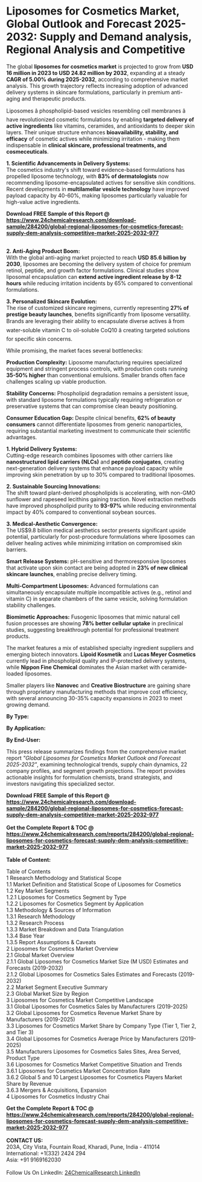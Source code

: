 <h1>Liposomes for Cosmetics Market, Global Outlook and Forecast 2025-2032: Supply and Demand analysis, Regional Analysis and Competitive</h1><p>The global <strong>liposomes for cosmetics market</strong> is projected to grow from <strong>USD 16 million in 2023 to USD 24.82 million by 2032</strong>, expanding at a steady <strong>CAGR of 5.00% during 2025-2032</strong>, according to comprehensive market analysis. This growth trajectory reflects increasing adoption of advanced delivery systems in skincare formulations, particularly in premium anti-aging and therapeutic products.</p><p>Liposomes â phospholipid-based vesicles resembling cell membranes â have revolutionized cosmetic formulations by enabling <strong>targeted delivery of active ingredients</strong> like vitamins, ceramides, and antioxidants to deeper skin layers. Their unique structure enhances <strong>bioavailability, stability, and efficacy</strong> of cosmetic actives while minimizing irritation - making them indispensable in <strong>clinical skincare, professional treatments, and cosmeceuticals</strong>.</p><p><strong>1. Scientific Advancements in Delivery Systems:</strong><br>
The cosmetics industry's shift toward evidence-based formulations has propelled liposome technology, with <strong>83% of dermatologists</strong> now recommending liposome-encapsulated actives for sensitive skin conditions. Recent developments in <strong>multilamellar vesicle technology</strong> have improved payload capacity by 40-60%, making liposomes particularly valuable for high-value active ingredients.</p><div><b>Download FREE Sample of this Report @ 
            <a href="https://www.24chemicalresearch.com/download-sample/284200/global-regional-liposomes-for-cosmetics-forecast-supply-dem-analysis-competitive-market-2025-2032-977">
            https://www.24chemicalresearch.com/download-sample/284200/global-regional-liposomes-for-cosmetics-forecast-supply-dem-analysis-competitive-market-2025-2032-977</a></b></div><br><p><strong>2. Anti-Aging Product Boom:</strong><br>
With the global anti-aging market projected to reach <strong>USD 85.6 billion by 2030</strong>, liposomes are becoming the delivery system of choice for premium retinol, peptide, and growth factor formulations. Clinical studies show liposomal encapsulation can <strong>extend active ingredient release by 8-12 hours</strong> while reducing irritation incidents by 65% compared to conventional formulations.</p><p><strong>3. Personalized Skincare Evolution:</strong><br>
The rise of customized skincare regimens, currently representing <strong>27% of prestige beauty launches</strong>, benefits significantly from liposome versatility. Brands are leveraging their ability to encapsulate diverse actives â from water-soluble vitamin C to oil-soluble CoQ10 â creating targeted solutions for specific skin concerns.</p><p>While promising, the market faces several bottlenecks:</p><p><strong>Production Complexity:</strong> Liposome manufacturing requires specialized equipment and stringent process controls, with production costs running <strong>35-50% higher</strong> than conventional emulsions. Smaller brands often face challenges scaling up viable production.</p><p><strong>Stability Concerns:</strong> Phospholipid degradation remains a persistent issue, with standard liposome formulations typically requiring refrigeration or preservative systems that can compromise clean beauty positioning.</p><p><strong>Consumer Education Gap:</strong> Despite clinical benefits, <strong>62% of beauty consumers</strong> cannot differentiate liposomes from generic nanoparticles, requiring substantial marketing investment to communicate their scientific advantages.</p><p><strong>1. Hybrid Delivery Systems:</strong><br>
Cutting-edge research combines liposomes with other carriers like <strong>nanostructured lipid carriers (NLCs)</strong> and <strong>peptide conjugates</strong>, creating next-generation delivery systems that enhance payload capacity while improving skin penetration by up to 30% compared to traditional liposomes.</p><p><strong>2. Sustainable Sourcing Innovations:</strong><br>
The shift toward plant-derived phospholipids is accelerating, with non-GMO sunflower and rapeseed lecithins gaining traction. Novel extraction methods have improved phospholipid purity to <strong>93-97%</strong> while reducing environmental impact by 40% compared to conventional soybean sources.</p><p><strong>3. Medical-Aesthetic Convergence:</strong><br>
The US$9.8 billion medical aesthetics sector presents significant upside potential, particularly for post-procedure formulations where liposomes can deliver healing actives while minimizing irritation on compromised skin barriers.</p><p><strong>Smart Release Systems:</strong> pH-sensitive and thermoresponsive liposomes that activate upon skin contact are being adopted in <strong>23% of new clinical skincare launches</strong>, enabling precise delivery timing.</p><p><strong>Multi-Compartment Liposomes:</strong> Advanced formulations can simultaneously encapsulate multiple incompatible actives (e.g., retinol and vitamin C) in separate chambers of the same vesicle, solving formulation stability challenges.</p><p><strong>Biomimetic Approaches:</strong> Fusogenic liposomes that mimic natural cell fusion processes are showing <strong>78% better cellular uptake</strong> in preclinical studies, suggesting breakthrough potential for professional treatment products.</p><p>The market features a mix of established specialty ingredient suppliers and emerging biotech innovators. <strong>Lipoid Kosmetik</strong> and <strong>Lucas Meyer Cosmetics</strong> currently lead in phospholipid quality and IP-protected delivery systems, while <strong>Nippon Fine Chemical</strong> dominates the Asian market with ceramide-loaded liposomes.</p><p>Smaller players like <strong>Nanovec</strong> and <strong>Creative Biostructure</strong> are gaining share through proprietary manufacturing methods that improve cost efficiency, with several announcing 30-35% capacity expansions in 2023 to meet growing demand.</p><p><strong>By Type:</strong></p><p><strong>By Application:</strong></p><p><strong>By End-User:</strong></p><p>This press release summarizes findings from the comprehensive market report <em>"Global Liposomes for Cosmetics Market Outlook and Forecast 2025-2032"</em>, examining technological trends, supply chain dynamics, 22 company profiles, and segment growth projections. The report provides actionable insights for formulation chemists, brand strategists, and investors navigating this specialized sector.</p><div><b>Download FREE Sample of this Report @ 
            <a href="https://www.24chemicalresearch.com/download-sample/284200/global-regional-liposomes-for-cosmetics-forecast-supply-dem-analysis-competitive-market-2025-2032-977">
            https://www.24chemicalresearch.com/download-sample/284200/global-regional-liposomes-for-cosmetics-forecast-supply-dem-analysis-competitive-market-2025-2032-977</a></b></div><br><div><b>Get the Complete Report & TOC @ 
            <a href="https://www.24chemicalresearch.com/reports/284200/global-regional-liposomes-for-cosmetics-forecast-supply-dem-analysis-competitive-market-2025-2032-977">
            https://www.24chemicalresearch.com/reports/284200/global-regional-liposomes-for-cosmetics-forecast-supply-dem-analysis-competitive-market-2025-2032-977</a></b></div><br>
            <b>Table of Content:</b><p>Table of Contents<br />
1 Research Methodology and Statistical Scope<br />
1.1 Market Definition and Statistical Scope of Liposomes for Cosmetics<br />
1.2 Key Market Segments<br />
1.2.1 Liposomes for Cosmetics Segment by Type<br />
1.2.2 Liposomes for Cosmetics Segment by Application<br />
1.3 Methodology & Sources of Information<br />
1.3.1 Research Methodology<br />
1.3.2 Research Process<br />
1.3.3 Market Breakdown and Data Triangulation<br />
1.3.4 Base Year<br />
1.3.5 Report Assumptions & Caveats<br />
2 Liposomes for Cosmetics Market Overview<br />
2.1 Global Market Overview<br />
2.1.1 Global Liposomes for Cosmetics Market Size (M USD) Estimates and Forecasts (2019-2032)<br />
2.1.2 Global Liposomes for Cosmetics Sales Estimates and Forecasts (2019-2032)<br />
2.2 Market Segment Executive Summary<br />
2.3 Global Market Size by Region<br />
3 Liposomes for Cosmetics Market Competitive Landscape<br />
3.1 Global Liposomes for Cosmetics Sales by Manufacturers (2019-2025)<br />
3.2 Global Liposomes for Cosmetics Revenue Market Share by Manufacturers (2019-2025)<br />
3.3 Liposomes for Cosmetics Market Share by Company Type (Tier 1, Tier 2, and Tier 3)<br />
3.4 Global Liposomes for Cosmetics Average Price by Manufacturers (2019-2025)<br />
3.5 Manufacturers Liposomes for Cosmetics Sales Sites, Area Served, Product Type<br />
3.6 Liposomes for Cosmetics Market Competitive Situation and Trends<br />
3.6.1 Liposomes for Cosmetics Market Concentration Rate<br />
3.6.2 Global 5 and 10 Largest Liposomes for Cosmetics Players Market Share by Revenue<br />
3.6.3 Mergers & Acquisitions, Expansion<br />
4 Liposomes for Cosmetics Industry Chai</p><div><b>Get the Complete Report & TOC @ 
            <a href="https://www.24chemicalresearch.com/reports/284200/global-regional-liposomes-for-cosmetics-forecast-supply-dem-analysis-competitive-market-2025-2032-977">
            https://www.24chemicalresearch.com/reports/284200/global-regional-liposomes-for-cosmetics-forecast-supply-dem-analysis-competitive-market-2025-2032-977</a></b></div><br><b>CONTACT US:</b><br>
            203A, City Vista, Fountain Road, Kharadi, Pune, India - 411014<br>
            International: +1(332) 2424 294<br>
            Asia: +91 9169162030 <br><br>
            Follow Us On LinkedIn: <a href="https://www.linkedin.com/company/24chemicalresearch/">24ChemicalResearch LinkedIn</a>